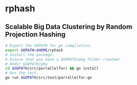 # rphash #
## Scalable Big Data Clustering by Random Projection Hashing ##

```bash
# Export the GOPATH for go compilation.
export GOPATH=$HOME/rphash
# Install the package.
# Ensure that you have a $GOPATH/pkg folder created:
# mkdir $GOPATH/pkg
cd $GOPATH/src/parrallelfor/ && go install
# Run the test.
go run $GOPATH/src/test/parrallelfor.go
```
